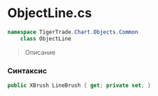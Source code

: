 
# ObjectLine.cs
```csharp
namespace TigerTrade.Chart.Objects.Common  
    class ObjectLine
```

> Описание

### Синтаксис
```csharp
public XBrush LineBrush { get; private set; }
```
